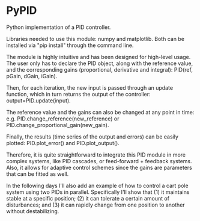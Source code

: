 # PyPID
Python implementation of a PID controller.

Libraries needed to use this module: numpy and matplotlib. Both can be installed via "pip install" through the command line.

The module is highly intuitive and has been designed for high-level usage. The user only has to declare the PID object, along with the reference value, and the corresponding gains (proportional, derivative and integral): 
PID(ref, pGain, dGain, iGain). 

Then, for each iteration, the new input is passed through an update function, which in turn returns the output of the controller:
output=PID.update(input). 

The reference value and the gains can also be changed at any point in time: 
e.g. PID.change_reference(new_reference) or PID.change_proportional_gain(new_gain). 

Finally, the results (time series of the output and errors) can be easily plotted: 
PID.plot_error() and PID.plot_output().

Therefore, it is quite straightforward to integrate this PID module in more complex systems, like PID cascades, or feed-forward + feedback systems. Also, it allows for adaptive control schemes since the gains are parameters that can be fitted as well.



In the following days I'll also add an example of how to control a cart pole system using two PIDs in parallel. Specifically I'll show that (1) it maintains stable at a specific position; (2) it can tolerate a certain amount of disturbances; and (3) it can rapidly change from one position to another without destabilizing.
